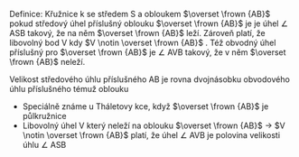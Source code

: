 Definice: 
Křužnice k se středem S a obloukem $\overset \frown {AB}$ pokud středový úhel příslušný oblouku $\overset \frown {AB}$ je je úhel $\angle$ ASB takový, že na něm $\overset \frown {AB}$ leží. Zároveň platí, že libovolný bod V kdy $V \notin \overset \frown {AB}$ . Též obvodný úhel příslušný pro $\overset \frown {AB}$ je $\angle$ AVB takový, že v něm $\overset \frown {AB}$ neleží.

Velikost středového úhlu příslušného AB je rovna dvojnásobku obvodového úhlu příslušného témuž oblouku

- Speciálně známe u Tháletovy kce, když $\overset \frown {AB}$ je půlkružnice 
- Libovolný úhel V který neleží na oblouku $\overset \frown {AB}$ -> $V \notin \overset \frown {AB}$ platí, že úhel $\angle$ AVB je polovina velikosti úhlu $\angle$ ASB

